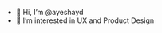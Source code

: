 - 👋 Hi, I’m @ayeshayd
- 👀 I’m interested in UX and Product Design

<!---
ayeshayd/ayeshayd is a ✨ special ✨ repository because its `README.md` (this file) appears on your GitHub profile.
You can click the Preview link to take a look at your changes.
--->
